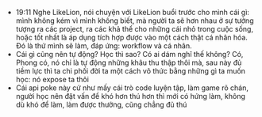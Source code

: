 - 19:11 Nghe LikeLion, nói chuyện với LikeLion buổi trước cho mình cái gì: mình không kém vì mình không biết, mà người ta sẽ hơn nhau ở sự tưởng tượng ra các project, ra các khả thể cho những cái nhỏ trong cuộc sống, hoặc tốt nhất là áp dụng tích hợp được vào một cách thật cá nhân hóa. Đó là thứ mình sẽ làm, đáp ứng: workflow và cá nhân.
- Cái gì cũng nên tự động? Học thì sao? Có ai dám nghĩ thế không? Có, Phong có, nó chỉ là tự động những khâu thu thập thôi mà, sau này đủ tiềm lực thì ta chi phối đời ta một cách vô thức bằng những gì ta muốn học: nó expose ta thôi
- Cái api poke này cứ như mấy cái trò code luyện tập, làm game rõ chán, người học nên đặt vấn đề khó hơn thú hơn thì mới có hứng làm, không dù khó để làm, làm được thưởng, cũng chẳng đủ thú